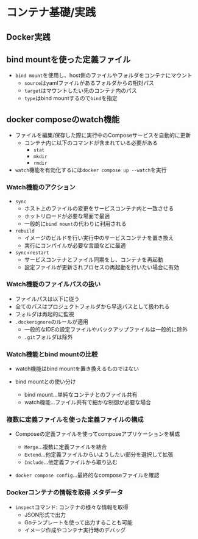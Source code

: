 # コンテナ基礎/実践

## Docker実践

## bind mountを使った定義ファイル
 - `bind mount`を使用し、host側のファイルやフォルダをコンテナにマウント
   - `source`はyamlファイルがあるフォルダからの相対パス
   - `target`はマウントしたい先のコンテナ内のパス
   - `type`はbind mountするので`bind`を指定

## docker composeのwatch機能
- ファイルを編集/保存した際に実行中のComposeサービスを自動的に更新
  - コンテナ内に以下のコマンドが含まれている必要がある
    - `stat`
    - `mkdir`
    - `rmdir`
- `watch`機能を有効化するには`docker compose up --watch`を実行

### Watch機能のアクション
- `sync`
  - ホスト上のファイルの変更をサービスコンテナ内と一致させる
  - ホットリロードが必要な場面で最適
  - 一般的に`bind mount`の代わりに利用される
- `rebuild`
  - イメージのビルドを行い実行中のサービスコンテナを置き換え
  - 実行にコンパイルが必要な言語などに最適
- `sync`+`restart`
  - サービスコンテナとファイル同期をし、コンテナを再起動
  - 設定ファイルが更新されプロセスの再起動を行いたい場合に有効

### Watch機能のファイルパスの扱い
- ファイルパスは以下に従う
- 全てのパスはプロジェクトフォルダから早退パスとして扱われる
- フォルダは再起的に監視
- `.dockerignore`のルールが適用
  - 一般的なIDEの設定ファイルやバックアップファイルは一般的に除外
  - `.git`フォルダは除外

### Watch機能とbind mountの比較
- watch機能はbind mountを置き換えるものではない

- bind mountとの使い分け
  - bind mount...単純なコンテナとのファイル共有
  - watch機能...ファイル共有で細かな制御が必要な場合

### 複数に定義ファイルを使った定義ファイルの構成
- Composeの定義ファイルを使ってcomposeアプリケーションを構成
  - `Merge`...複数に定義ファイルを結合
  - `Extend`...他定義ファイルからいようしたい部分を選択して拡張
  - `Include`...他定義ファイルから取り込む
 
- `docker compose config`...最終的なcomposeファイルを確認

### Dockerコンテナの情報を取得 メタデータ
- `inspect`コマンド: コンテナの様々な情報を取得
  - JSON形式で出力
  - Goテンプレートを使って出力することも可能
  - イメージ作成やコンテナ実行時のデバッグ


